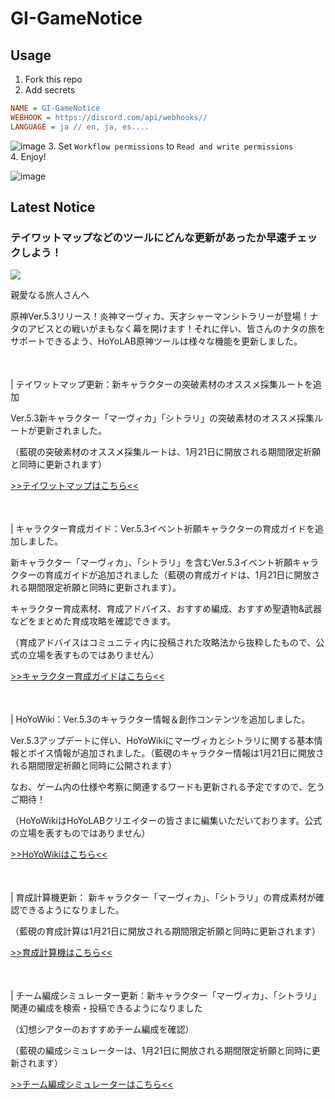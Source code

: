 # GI-GameNotice

## Usage
1. Fork this repo
2. Add secrets
```ini
NAME = GI-GameNotice
WEBHOOK = https://discord.com/api/webhooks//
LANGUAGE = ja // en, ja, es....
```
![image](https://github.com/c2t-r/GI-GameNotice/assets/80561604/63d8a4f2-9ec2-49d7-a637-44d728b2f945)
3. Set `Workflow permissions` to `Read and write permissions`  
4. Enjoy!

![image](https://github.com/c2t-r/GI-GameNotice/assets/80561604/24ec6182-cd99-4969-ab59-1d65c886077a)

## Latest Notice
<start>

### テイワットマップなどのツールにどんな更新があったか早速チェックしよう！
<img src="https://sdk.hoyoverse.com/upload/ann/2024/12/31/5670dddfb76792686a8fa02c53ad5322_1109489411724568512.png">
<p style="white-space: pre-wrap;">親愛なる旅人さんへ</p><p style="white-space: pre-wrap;">原神Ver.5.3リリース！炎神マーヴィカ、天才シャーマンシトラリーが登場！ナタのアビスとの戦いがまもなく幕を開けます！それに伴い、皆さんのナタの旅をサポートできるよう、HoYoLAB原神ツールは様々な機能を更新しました。</p><p style="white-space: pre-wrap; min-height: 1.5em;"></p><p style="white-space: pre-wrap;">| テイワットマップ更新：新キャラクターの突破素材のオススメ採集ルートを追加</p><p style="white-space: pre-wrap;">Ver.5.3新キャラクター「マーヴィカ」「シトラリ」の突破素材のオススメ採集ルートが更新されました。</p><p style="white-space: pre-wrap;">（藍硯の突破素材のオススメ採集ルートは、1月21日に開放される期間限定祈願と同時に更新されます）</p><p style="white-space: pre-wrap;"><a href="javascript:miHoYoGameJSSDK.openInBrowser('https://act.hoyolab.com/ys/app/interactive-map/index.html?bbs_presentation_style=no_header&utm_campaign=update&utm_content=map&utm_id=2&utm_medium=notice&utm_source=ingame#/map/2');" data-type="a" link-type="game_outer" rel="noopener noreferrer nofollow">>>テイワットマップはこちら<<</a></p><p style="white-space: pre-wrap; min-height: 1.5em;"></p><p style="white-space: pre-wrap;">| キャラクター育成ガイド：Ver.5.3イベント祈願キャラクターの育成ガイドを追加しました。</p><p style="white-space: pre-wrap;">新キャラクター「マーヴィカ」、「シトラリ」を含むVer.5.3イベント祈願キャラクターの育成ガイドが追加されました（藍硯の育成ガイドは、1月21日に開放される期間限定祈願と同時に更新されます）。</p><p style="white-space: pre-wrap;">キャラクター育成素材、育成アドバイス、おすすめ編成、おすすめ聖遺物&武器などをまとめた育成攻略を確認できます。</p><p style="white-space: pre-wrap;">（育成アドバイスはコミュニティ内に投稿された攻略法から抜粋したもので、公式の立場を表すものではありません）</p><p style="white-space: pre-wrap;"><a href="javascript:miHoYoGameJSSDK.openInBrowser('https://wiki.hoyolab.com/pc/genshin/entry/4808?utm_campaign=update&utm_id=2&utm_medium=notice&utm_source=ingame');" data-type="a" link-type="game_outer" rel="noopener noreferrer nofollow">>>キャラクター育成ガイドはこちら<<</a></p><p style="white-space: pre-wrap; min-height: 1.5em;"></p><p style="white-space: pre-wrap;">| HoYoWiki：Ver.5.3のキャラクター情報＆創作コンテンツを追加しました。</p><p style="white-space: pre-wrap;">Ver.5.3アップデートに伴い、HoYoWikiにマーヴィカとシトラリに関する基本情報とボイス情報が追加されました。（藍硯のキャラクター情報は1月21日に開放される期間限定祈願と同時に公開されます）   </p><p style="white-space: pre-wrap;">なお、ゲーム内の仕様や考察に関連するワードも更新される予定ですので、乞うご期待！</p><p style="white-space: pre-wrap;">（HoYoWikiはHoYoLABクリエイターの皆さまに編集いただいております。公式の立場を表すものではありません）</p><p style="white-space: pre-wrap;"><a href="javascript:miHoYoGameJSSDK.openInBrowser('https://wiki.hoyolab.com/pc/genshin/home?bbs_presentation_style=fullscreen&utm_campaign=update&utm_id=2&utm_medium=notice&utm_source=ingame');" data-type="a" link-type="game_outer" rel="noopener noreferrer nofollow">>>HoYoWikiはこちら<<</a></p><p style="white-space: pre-wrap; min-height: 1.5em;"></p><p style="white-space: pre-wrap;">| 育成計算機更新： 新キャラクター「マーヴィカ」、「シトラリ」の育成素材が確認できるようになりました。</p><p style="white-space: pre-wrap;">（藍硯の育成計算は1月21日に開放される期間限定祈願と同時に更新されます）</p><p style="white-space: pre-wrap;"><a href="javascript:miHoYoGameJSSDK.openInBrowser('https://act.hoyolab.com/ys/event/calculator-sea/index.html?bbs_auth_required=true&bbs_presentation_style=fullscreen&utm_campaign=update&utm_content=calculator&utm_id=2&utm_medium=notice&utm_source=ingame');" data-type="a" link-type="game_outer" rel="noopener noreferrer nofollow">>>育成計算機はこちら<<</a></p><p style="white-space: pre-wrap; min-height: 1.5em;"></p><p style="white-space: pre-wrap;">| チーム編成シミュレーター更新：新キャラクター「マーヴィカ」、「シトラリ」関連の編成を検索・投稿できるようになりました</p><p style="white-space: pre-wrap;">（幻想シアターのおすすめチーム編成を確認）</p><p style="white-space: pre-wrap;">（藍硯の編成シミュレーターは、1月21日に開放される期間限定祈願と同時に更新されます）</p><p style="white-space: pre-wrap;"><a href="javascript:miHoYoGameJSSDK.openInBrowser('https://act.hoyolab.com/ys/event/bbs-lineup-ys-sea/index.html?bbs_presentation_style=fullscreen&utm_campaign=update&utm_content=lineup&utm_id=2&utm_medium=notice&utm_source=ingame#/m/home/rec');" data-type="a" link-type="game_outer" rel="noopener noreferrer nofollow">>>チーム編成シミュレーターはこちら<<</a></p><p style="white-space: pre-wrap; min-height: 1.5em;"></p><p style="white-space: pre-wrap; min-height: 1.5em;"></p>

<end>
